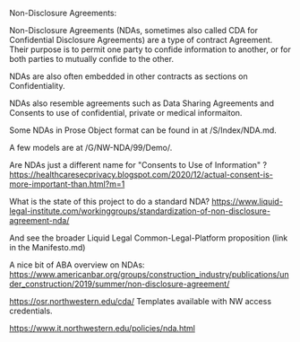 Non-Disclosure Agreements:

Non-Disclosure Agreements (NDAs, sometimes also called CDA for Confidential Disclosure Agreements) are a type of contract Agreement.  Their purpose is to permit one party to confide information to another, or for both parties to mutually confide to the other.  

NDAs are also often embedded in other contracts as sections on Confidentiality.  

NDAs also resemble agreements such as Data Sharing Agreements and Consents to use of confidential, private or medical informaiton.

Some NDAs in Prose Object format can be found in at /S/Index/NDA.md.

A few models are at /G/NW-NDA/99/Demo/.


Are NDAs just a different name for "Consents to Use of Information" ? https://healthcaresecprivacy.blogspot.com/2020/12/actual-consent-is-more-important-than.html?m=1

What is the state of this project to do a standard NDA?
https://www.liquid-legal-institute.com/workinggroups/standardization-of-non-disclosure-agreement-nda/

And see the broader Liquid Legal Common-Legal-Platform proposition (link in the Manifesto.md)

A nice bit of ABA overview on NDAs:
https://www.americanbar.org/groups/construction_industry/publications/under_construction/2019/summer/non-disclosure-agreement/


https://osr.northwestern.edu/cda/
Templates available with NW access credentials.


https://www.it.northwestern.edu/policies/nda.html
